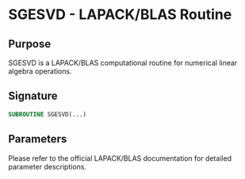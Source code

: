 # SGESVD - LAPACK/BLAS Routine

## Purpose

SGESVD is a LAPACK/BLAS computational routine for numerical linear algebra operations.

## Signature

```fortran
SUBROUTINE SGESVD(...)
```

## Parameters

Please refer to the official LAPACK/BLAS documentation for detailed parameter descriptions.
